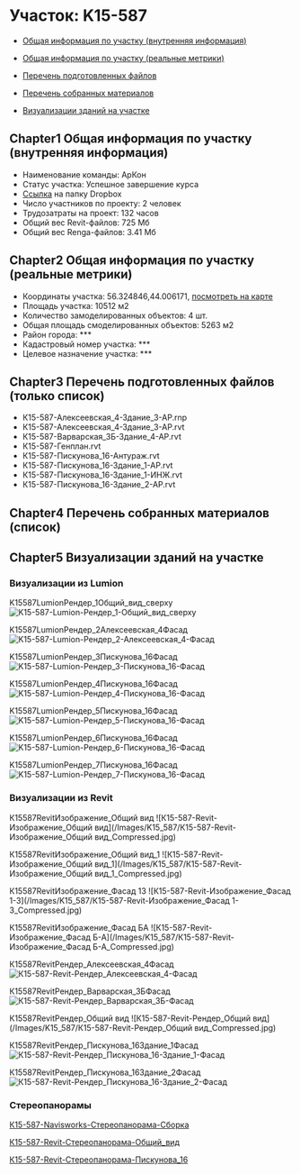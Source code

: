 # Участок: K15-587

* [Общая информация по участку (внутренняя информация)](#Chapter1)

* [Общая информация по участку (реальные метрики)](#Chapter2)

* [Перечень подготовленных файлов](#Chapter3)

* [Перечень собранных материалов](#Chapter4)

* [Визуализации зданий на участке](#Chapter5)

## <a id="test">Chapter1</a> Общая информация по участку (внутренняя информация)
+ Наименование команды: АрКон
+ Статус участка: Успешное завершение курса
+ [Ссылка](https://www.dropbox.com/sh/wvvgv1nw1iqred9/AABT1040MJJQv-4h7nrUMj43a/K15_587?dl=0) на папку Dropbox
+ Число участников по проекту: 2 человек
+ Трудозатраты на проект: 132 часов
+ Общий вес Revit-файлов: 725 Мб
+ Общий вес Renga-файлов: 3.41 Мб
## <a id="test">Chapter2</a> Общая информация по участку (реальные метрики)
+ Координаты участка: 56.324846,44.006171, [посмотреть на карте]("yandex.ru/maps/47/nizhny-novgorod/?ll=56.324846%2C44.006171&z=19")
+ Площадь участка: 10512 м2
+ Количество замоделированных объектов: 4 шт.
+ Общая площадь смоделированных объектов: 5263 м2
+ Район города: *** 
+ Кадастровый номер участка: *** 
+ Целевое назначение участка: *** 
## <a id="test">Chapter3</a> Перечень подготовленных файлов (только список)
+ К15-587-Алексеевская_4-Здание_3-АР.rnp
+ К15-587-Алексеевская_4-Здание_3-АР.rvt
+ К15-587-Варварская_3Б-Здание_4-АР.rvt
+ К15-587-Генплан.rvt
+ К15-587-Пискунова_16-Антураж.rvt
+ К15-587-Пискунова_16-Здание_1-АР.rvt
+ К15-587-Пискунова_16-Здание_1-ИНЖ.rvt
+ К15-587-Пискунова_16-Здание_2-АР.rvt
## <a id="test">Chapter4</a> Перечень собранных материалов (список)
## <a id="test">Chapter5</a> Визуализации зданий на участке
### Визуализации из Lumion
K15587LumionРендер_1Общий_вид_сверху
![K15-587-Lumion-Рендер_1-Общий_вид_сверху](/Images/K15_587/K15-587-Lumion-Рендер_1-Общий_вид_сверху_Compressed.jpg)

K15587LumionРендер_2Алексеевская_4Фасад
![K15-587-Lumion-Рендер_2-Алексеевская_4-Фасад](/Images/K15_587/K15-587-Lumion-Рендер_2-Алексеевская_4-Фасад_Compressed.jpg)

K15587LumionРендер_3Пискунова_16Фасад
![K15-587-Lumion-Рендер_3-Пискунова_16-Фасад](/Images/K15_587/K15-587-Lumion-Рендер_3-Пискунова_16-Фасад_Compressed.jpg)

K15587LumionРендер_4Пискунова_16Фасад
![K15-587-Lumion-Рендер_4-Пискунова_16-Фасад](/Images/K15_587/K15-587-Lumion-Рендер_4-Пискунова_16-Фасад_Compressed.jpg)

K15587LumionРендер_5Пискунова_16Фасад
![K15-587-Lumion-Рендер_5-Пискунова_16-Фасад](/Images/K15_587/K15-587-Lumion-Рендер_5-Пискунова_16-Фасад_Compressed.jpg)

K15587LumionРендер_6Пискунова_16Фасад
![K15-587-Lumion-Рендер_6-Пискунова_16-Фасад](/Images/K15_587/K15-587-Lumion-Рендер_6-Пискунова_16-Фасад_Compressed.jpg)

K15587LumionРендер_7Пискунова_16Фасад
![K15-587-Lumion-Рендер_7-Пискунова_16-Фасад](/Images/K15_587/K15-587-Lumion-Рендер_7-Пискунова_16-Фасад_Compressed.jpg)

### Визуализации из Revit
К15587RevitИзображение_Общий вид
![К15-587-Revit-Изображение_Общий вид](/Images/K15_587/К15-587-Revit-Изображение_Общий вид_Compressed.jpg)

К15587RevitИзображение_Общий вид_1
![К15-587-Revit-Изображение_Общий вид_1](/Images/K15_587/К15-587-Revit-Изображение_Общий вид_1_Compressed.jpg)

К15587RevitИзображение_Фасад 13
![К15-587-Revit-Изображение_Фасад 1-3](/Images/K15_587/К15-587-Revit-Изображение_Фасад 1-3_Compressed.jpg)

К15587RevitИзображение_Фасад БА
![К15-587-Revit-Изображение_Фасад Б-А](/Images/K15_587/К15-587-Revit-Изображение_Фасад Б-А_Compressed.jpg)

К15587RevitРендер_Алексеевская_4Фасад
![К15-587-Revit-Рендер_Алексеевская_4-Фасад](/Images/K15_587/К15-587-Revit-Рендер_Алексеевская_4-Фасад_Compressed.jpg)

К15587RevitРендер_Варварская_3БФасад
![К15-587-Revit-Рендер_Варварская_3Б-Фасад](/Images/K15_587/К15-587-Revit-Рендер_Варварская_3Б-Фасад_Compressed.jpg)

К15587RevitРендер_Общий вид
![К15-587-Revit-Рендер_Общий вид](/Images/K15_587/К15-587-Revit-Рендер_Общий вид_Compressed.jpg)

К15587RevitРендер_Пискунова_16Здание_1Фасад
![К15-587-Revit-Рендер_Пискунова_16-Здание_1-Фасад](/Images/K15_587/К15-587-Revit-Рендер_Пискунова_16-Здание_1-Фасад_Compressed.jpg)

К15587RevitРендер_Пискунова_16Здание_2Фасад
![К15-587-Revit-Рендер_Пискунова_16-Здание_2-Фасад](/Images/K15_587/К15-587-Revit-Рендер_Пискунова_16-Здание_2-Фасад_Compressed.jpg)

### Стереопанорамы
[К15-587-Navisworks-Стереопанорама-Сборка](https://pano.autodesk.com/pano.html?url=jpgs/46f8a9b7-c1c7-4814-aa39-3e3a2890bef6&version=2)

[К15-587-Revit-Стереопанорама-Общий_вид](https://pano.autodesk.com/pano.html?url=jpgs/3430e4d3-47bf-44c9-b801-45ca318c8049&version=2)

[К15-587-Revit-Стереопанорама-Пискунова_16](https://pano.autodesk.com/pano.html?url=jpgs/26058bc1-b3ef-4a10-bee9-dc109c8fc633&version=2)

